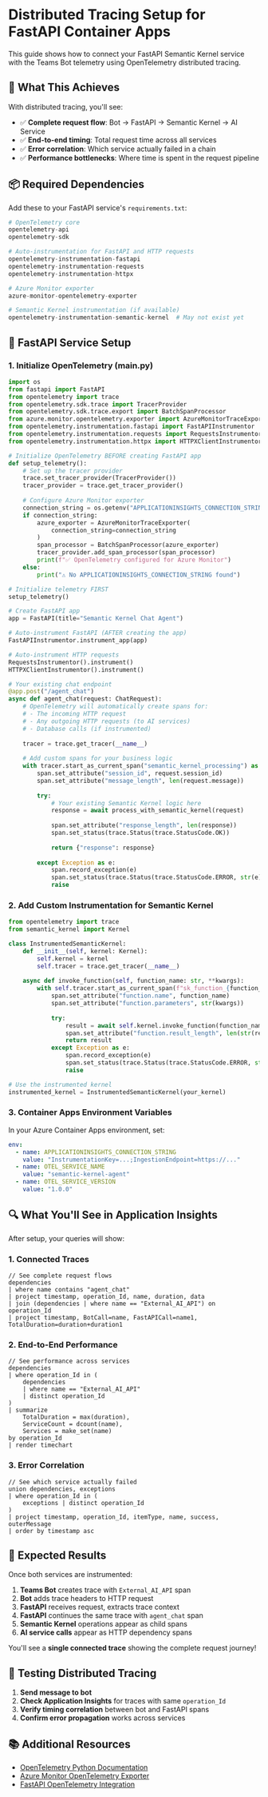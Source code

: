 # Distributed Tracing Setup for FastAPI Container Apps

This guide shows how to connect your FastAPI Semantic Kernel service with the Teams Bot telemetry using OpenTelemetry distributed tracing.

## 🔗 What This Achieves

With distributed tracing, you'll see:
- ✅ **Complete request flow**: Bot → FastAPI → Semantic Kernel → AI Service
- ✅ **End-to-end timing**: Total request time across all services  
- ✅ **Error correlation**: Which service actually failed in a chain
- ✅ **Performance bottlenecks**: Where time is spent in the request pipeline

## 📦 Required Dependencies

Add these to your FastAPI service's `requirements.txt`:

```python
# OpenTelemetry core
opentelemetry-api
opentelemetry-sdk

# Auto-instrumentation for FastAPI and HTTP requests
opentelemetry-instrumentation-fastapi
opentelemetry-instrumentation-requests
opentelemetry-instrumentation-httpx

# Azure Monitor exporter
azure-monitor-opentelemetry-exporter

# Semantic Kernel instrumentation (if available)
opentelemetry-instrumentation-semantic-kernel  # May not exist yet
```

## 🚀 FastAPI Service Setup

### 1. Initialize OpenTelemetry (main.py)

```python
import os
from fastapi import FastAPI
from opentelemetry import trace
from opentelemetry.sdk.trace import TracerProvider
from opentelemetry.sdk.trace.export import BatchSpanProcessor
from azure.monitor.opentelemetry.exporter import AzureMonitorTraceExporter
from opentelemetry.instrumentation.fastapi import FastAPIInstrumentor
from opentelemetry.instrumentation.requests import RequestsInstrumentor
from opentelemetry.instrumentation.httpx import HTTPXClientInstrumentor

# Initialize OpenTelemetry BEFORE creating FastAPI app
def setup_telemetry():
    # Set up the tracer provider
    trace.set_tracer_provider(TracerProvider())
    tracer_provider = trace.get_tracer_provider()
    
    # Configure Azure Monitor exporter
    connection_string = os.getenv("APPLICATIONINSIGHTS_CONNECTION_STRING")
    if connection_string:
        azure_exporter = AzureMonitorTraceExporter(
            connection_string=connection_string
        )
        span_processor = BatchSpanProcessor(azure_exporter)
        tracer_provider.add_span_processor(span_processor)
        print(f"✅ OpenTelemetry configured for Azure Monitor")
    else:
        print("⚠️ No APPLICATIONINSIGHTS_CONNECTION_STRING found")

# Initialize telemetry FIRST
setup_telemetry()

# Create FastAPI app
app = FastAPI(title="Semantic Kernel Chat Agent")

# Auto-instrument FastAPI (AFTER creating the app)
FastAPIInstrumentor.instrument_app(app)

# Auto-instrument HTTP requests
RequestsInstrumentor().instrument()
HTTPXClientInstrumentor().instrument()

# Your existing chat endpoint
@app.post("/agent_chat")
async def agent_chat(request: ChatRequest):
    # OpenTelemetry will automatically create spans for:
    # - The incoming HTTP request
    # - Any outgoing HTTP requests (to AI services)
    # - Database calls (if instrumented)
    
    tracer = trace.get_tracer(__name__)
    
    # Add custom spans for your business logic
    with tracer.start_as_current_span("semantic_kernel_processing") as span:
        span.set_attribute("session_id", request.session_id)
        span.set_attribute("message_length", len(request.message))
        
        try:
            # Your existing Semantic Kernel logic here
            response = await process_with_semantic_kernel(request)
            
            span.set_attribute("response_length", len(response))
            span.set_status(trace.Status(trace.StatusCode.OK))
            
            return {"response": response}
            
        except Exception as e:
            span.record_exception(e)
            span.set_status(trace.Status(trace.StatusCode.ERROR, str(e)))
            raise
```

### 2. Add Custom Instrumentation for Semantic Kernel

```python
from opentelemetry import trace
from semantic_kernel import Kernel

class InstrumentedSemanticKernel:
    def __init__(self, kernel: Kernel):
        self.kernel = kernel
        self.tracer = trace.get_tracer(__name__)
    
    async def invoke_function(self, function_name: str, **kwargs):
        with self.tracer.start_as_current_span(f"sk_function_{function_name}") as span:
            span.set_attribute("function.name", function_name)
            span.set_attribute("function.parameters", str(kwargs))
            
            try:
                result = await self.kernel.invoke_function(function_name, **kwargs)
                span.set_attribute("function.result_length", len(str(result)))
                return result
            except Exception as e:
                span.record_exception(e)
                span.set_status(trace.Status(trace.StatusCode.ERROR, str(e)))
                raise

# Use the instrumented kernel
instrumented_kernel = InstrumentedSemanticKernel(your_kernel)
```

### 3. Container Apps Environment Variables

In your Azure Container Apps environment, set:

```yaml
env:
  - name: APPLICATIONINSIGHTS_CONNECTION_STRING
    value: "InstrumentationKey=...;IngestionEndpoint=https://..."
  - name: OTEL_SERVICE_NAME
    value: "semantic-kernel-agent"
  - name: OTEL_SERVICE_VERSION
    value: "1.0.0"
```

## 🔍 What You'll See in Application Insights

After setup, your queries will show:

### 1. **Connected Traces**
```kql
// See complete request flows
dependencies
| where name contains "agent_chat"
| project timestamp, operation_Id, name, duration, data
| join (dependencies | where name == "External_AI_API") on operation_Id
| project timestamp, BotCall=name, FastAPICall=name1, TotalDuration=duration+duration1
```

### 2. **End-to-End Performance**
```kql
// See performance across services
dependencies
| where operation_Id in (
    dependencies 
    | where name == "External_AI_API" 
    | distinct operation_Id
)
| summarize 
    TotalDuration = max(duration),
    ServiceCount = dcount(name),
    Services = make_set(name)
by operation_Id
| render timechart
```

### 3. **Error Correlation**
```kql
// See which service actually failed
union dependencies, exceptions
| where operation_Id in (
    exceptions | distinct operation_Id
)
| project timestamp, operation_Id, itemType, name, success, outerMessage
| order by timestamp asc
```

## 🎯 Expected Results

Once both services are instrumented:

1. **Teams Bot** creates trace with `External_AI_API` span
2. **Bot** adds trace headers to HTTP request  
3. **FastAPI** receives request, extracts trace context
4. **FastAPI** continues the same trace with `agent_chat` span
5. **Semantic Kernel** operations appear as child spans
6. **AI service calls** appear as HTTP dependency spans

You'll see a **single connected trace** showing the complete request journey!

## 🔧 Testing Distributed Tracing

1. **Send message to bot**
2. **Check Application Insights** for traces with same `operation_Id`
3. **Verify timing correlation** between bot and FastAPI spans
4. **Confirm error propagation** works across services

## 📚 Additional Resources

- [OpenTelemetry Python Documentation](https://opentelemetry.io/docs/instrumentation/python/)
- [Azure Monitor OpenTelemetry Exporter](https://github.com/Azure/azure-sdk-for-python/tree/main/sdk/monitor/azure-monitor-opentelemetry-exporter)
- [FastAPI OpenTelemetry Integration](https://opentelemetry-python-contrib.readthedocs.io/en/latest/instrumentation/fastapi/fastapi.html)
